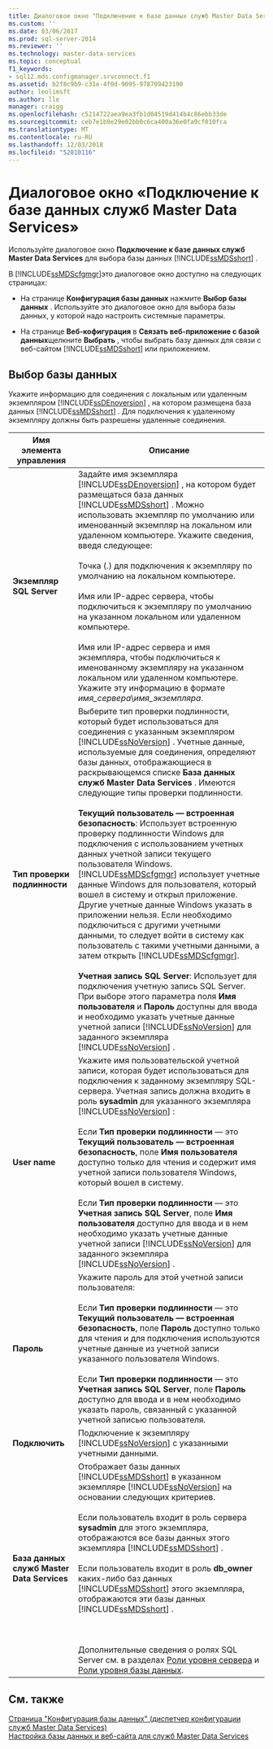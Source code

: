 ```yaml
---
title: Диалоговое окно "Подключение к базе данных служб Master Data Services" | Документы Майкрософт
ms.custom: ''
ms.date: 03/06/2017
ms.prod: sql-server-2014
ms.reviewer: ''
ms.technology: master-data-services
ms.topic: conceptual
f1_keywords:
- sql12.mds.configmanager.srvconnect.f1
ms.assetid: b2f8c9b9-c31e-4f0d-9095-978709423190
author: leolimsft
ms.author: lle
manager: craigg
ms.openlocfilehash: c5214722aea9ea3fb1d04519d414b4c86ebb33de
ms.sourcegitcommit: ceb7e1b9e29e02bb0c6ca400a36e0fa9cf010fca
ms.translationtype: MT
ms.contentlocale: ru-RU
ms.lasthandoff: 12/03/2018
ms.locfileid: "52810116"
---
```

# <a name="connect-to-a-master-data-services-database-dialog-box"></a>Диалоговое окно «Подключение к базе данных служб Master Data Services»
  Используйте диалоговое окно **Подключение к базе данных служб Master Data Services** для выбора базы данных [!INCLUDE[ssMDSshort](../includes/ssmdsshort-md.md)] .  
  
 В [!INCLUDE[ssMDScfgmgr](../includes/ssmdscfgmgr-md.md)]это диалоговое окно доступно на следующих страницах:  
  
-   На странице **Конфигурация базы данных** нажмите **Выбор базы данных** . Используйте это диалоговое окно для выбора базы данных, у которой надо настроить системные параметры.  
  
-   На странице **Веб-кофигурация** в **Связать веб-приложение с базой данных**щелкните **Выбрать** , чтобы выбрать базу данных для связи с веб-сайтом [!INCLUDE[ssMDSshort](../includes/ssmdsshort-md.md)] или приложением.  
  
## <a name="select-database"></a>Выбор базы данных  
 Укажите информацию для соединения с локальным или удаленным экземпляром [!INCLUDE[ssDEnoversion](../includes/ssdenoversion-md.md)] , на котором размещена база данных [!INCLUDE[ssMDSshort](../includes/ssmdsshort-md.md)] . Для подключения к удаленному экземпляру должны быть разрешены удаленные соединения.  
  
|Имя элемента управления|Описание|  
|------------------|-----------------|  
|**Экземпляр SQL Server**|Задайте имя экземпляра [!INCLUDE[ssDEnoversion](../includes/ssdenoversion-md.md)] , на котором будет размещаться база данных [!INCLUDE[ssMDSshort](../includes/ssmdsshort-md.md)] . Можно использовать экземпляр по умолчанию или именованный экземпляр на локальном или удаленном компьютере. Укажите сведения, введя следующее:<br /><br /> Точка (.) для подключения к экземпляру по умолчанию на локальном компьютере.<br /><br /> Имя или IP-адрес сервера, чтобы подключиться к экземпляру по умолчанию на указанном локальном или удаленном компьютере.<br /><br /> Имя или IP-адрес сервера и имя экземпляра, чтобы подключиться к именованному экземпляру на указанном локальном или удаленном компьютере. Укажите эту информацию в формате *имя_сервера*\\*имя_экземпляра*.|  
|**Тип проверки подлинности**|Выберите тип проверки подлинности, который будет использоваться для соединения с указанным экземпляром [!INCLUDE[ssNoVersion](../includes/ssnoversion-md.md)] . Учетные данные, используемые для соединения, определяют базы данных, отображающиеся в раскрывающемся списке **База данных служб Master Data Services** . Имеются следующие типы проверки подлинности.<br /><br /> **Текущий пользователь — встроенная безопасность**: Использует встроенную проверку подлинности Windows для подключения с использованием учетных данных учетной записи текущего пользователя Windows. [!INCLUDE[ssMDScfgmgr](../includes/ssmdscfgmgr-md.md)] использует учетные данные Windows для пользователя, который вошел в систему и открыл приложение. Другие учетные данные Windows указать в приложении нельзя. Если необходимо подключиться с другими учетными данными, то следует войти в систему как пользователь с такими учетными данными, а затем открыть [!INCLUDE[ssMDScfgmgr](../includes/ssmdscfgmgr-md.md)].<br /><br /> **Учетная запись SQL Server**: Использует для подключения учетную запись SQL Server. При выборе этого параметра поля **Имя пользователя** и **Пароль** доступны для ввода и необходимо указать учетные данные учетной записи [!INCLUDE[ssNoVersion](../includes/ssnoversion-md.md)] для заданного экземпляра [!INCLUDE[ssNoVersion](../includes/ssnoversion-md.md)] .|  
|**User name**|Укажите имя пользовательской учетной записи, которая будет использоваться для подключения к заданному экземпляру SQL-сервера. Учетная запись должна входить в роль **sysadmin** для указанного экземпляра [!INCLUDE[ssNoVersion](../includes/ssnoversion-md.md)] :<br /><br /> Если **Тип проверки подлинности** — это **Текущий пользователь — встроенная безопасность**, поле **Имя пользователя** доступно только для чтения и содержит имя учетной записи пользователя Windows, который вошел в систему.<br /><br /> Если **Тип проверки подлинности** — это **Учетная запись SQL Server**, поле **Имя пользователя** доступно для ввода и в нем необходимо указать учетные данные учетной записи [!INCLUDE[ssNoVersion](../includes/ssnoversion-md.md)] для заданного экземпляра [!INCLUDE[ssNoVersion](../includes/ssnoversion-md.md)] .|  
|**Пароль**|Укажите пароль для этой учетной записи пользователя:<br /><br /> Если **Тип проверки подлинности** — это **Текущий пользователь — встроенная безопасность**, поле **Пароль** доступно только для чтения и для подключения используются учетные данные из учетной записи указанного пользователя Windows.<br /><br /> Если **Тип проверки подлинности** — это **Учетная запись SQL Server**, поле **Пароль** доступно для ввода и в нем необходимо указать пароль, связанный с указанной учетной записью пользователя.|  
|**Подключить**|Подключение к экземпляру [!INCLUDE[ssNoVersion](../includes/ssnoversion-md.md)] с указанными учетными данными.|  
|**База данных служб Master Data Services**|Отображает базы данных [!INCLUDE[ssMDSshort](../includes/ssmdsshort-md.md)] в указанном экземпляре [!INCLUDE[ssNoVersion](../includes/ssnoversion-md.md)] на основании следующих критериев.<br /><br /> Если пользователь входит в роль сервера **sysadmin** для этого экземпляра, отображаются все базы данных этого экземпляра [!INCLUDE[ssMDSshort](../includes/ssmdsshort-md.md)] .<br /><br /> Если пользователь входит в роль **db_owner** каких-либо баз данных [!INCLUDE[ssMDSshort](../includes/ssmdsshort-md.md)] этого экземпляра, отображаются эти базы данных [!INCLUDE[ssMDSshort](../includes/ssmdsshort-md.md)] .<br /><br /> <br /><br /> Дополнительные сведения о ролях SQL Server см. в разделах [Роли уровня сервера](../relational-databases/security/authentication-access/server-level-roles.md) и [Роли уровня базы данных](../relational-databases/security/authentication-access/database-level-roles.md).|  
  
## <a name="see-also"></a>См. также  
 [Страница "Конфигурация базы данных" (диспетчер конфигурации служб Master Data Services)](../../2014/master-data-services/database-configuration-page-master-data-services-configuration-manager.md)   
 [Настройка базы данных и веб-сайта для служб Master Data Services](set-up-the-database-and-website-for-master-data-services.md)  
  
  
